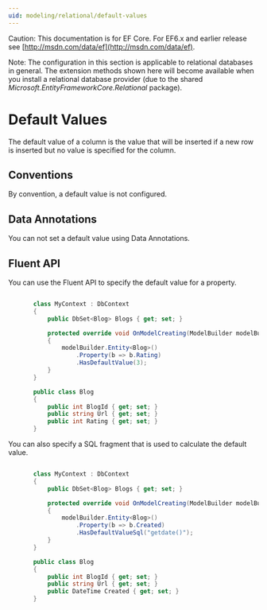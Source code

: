 ```yaml
---
uid: modeling/relational/default-values
---
```

Caution: This documentation is for EF Core. For EF6.x and earlier release see [http://msdn.com/data/ef](http://msdn.com/data/ef).

Note: The configuration in this section is applicable to relational databases in general. The extension methods shown here will become available when you install a relational database provider (due to the shared *Microsoft.EntityFrameworkCore.Relational* package).

  # Default Values

The default value of a column is the value that will be inserted if a new row is inserted but no value is specified for the column.

  ## Conventions

By convention, a default value is not configured.

  ## Data Annotations

You can not set a default value using Data Annotations.

  ## Fluent API

You can use the Fluent API to specify the default value for a property.

<!-- literal_block {"language": "c#", "source": "/Users/shirhatti/src/EntityFramework.Docs/docs/modeling/relational/Modeling/FluentAPI/Samples/Relational/DefaultValue.cs", "xml:space": "preserve", "classes": [], "backrefs": [], "names": [], "dupnames": [], "highlight_args": {"hl_lines": [9], "linenostart": 1}, "ids": [], "linenos": true} -->

````c#

       class MyContext : DbContext
       {
           public DbSet<Blog> Blogs { get; set; }

           protected override void OnModelCreating(ModelBuilder modelBuilder)
           {
               modelBuilder.Entity<Blog>()
                   .Property(b => b.Rating)
                   .HasDefaultValue(3);
           }
       }

       public class Blog
       {
           public int BlogId { get; set; }
           public string Url { get; set; }
           public int Rating { get; set; }
       }

   ````

You can also specify a SQL fragment that is used to calculate the default value.

<!-- literal_block {"language": "c#", "source": "/Users/shirhatti/src/EntityFramework.Docs/docs/modeling/relational/Modeling/FluentAPI/Samples/Relational/DefaultValueSql.cs", "xml:space": "preserve", "classes": [], "backrefs": [], "names": [], "dupnames": [], "highlight_args": {"hl_lines": [9], "linenostart": 1}, "ids": [], "linenos": true} -->

````c#

       class MyContext : DbContext
       {
           public DbSet<Blog> Blogs { get; set; }

           protected override void OnModelCreating(ModelBuilder modelBuilder)
           {
               modelBuilder.Entity<Blog>()
                   .Property(b => b.Created)
                   .HasDefaultValueSql("getdate()");
           }
       }

       public class Blog
       {
           public int BlogId { get; set; }
           public string Url { get; set; }
           public DateTime Created { get; set; }
       }

   ````
